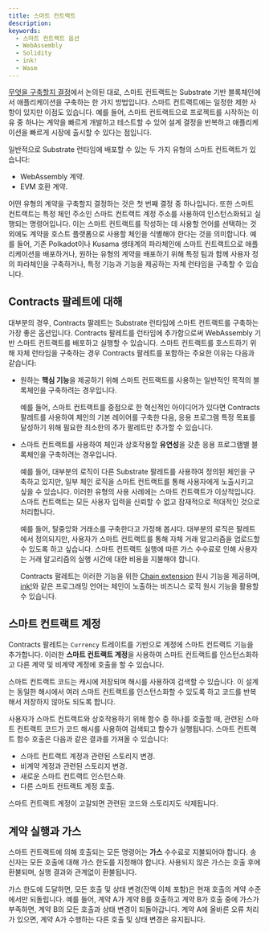 ```yaml
---
title: 스마트 컨트랙트
description:
keywords:
  - 스마트 컨트랙트 옵션
  - WebAssembly
  - Solidity
  - ink!
  - Wasm
---
```


[무엇을 구축할지 결정](/design/decide-what-to-build/)에서 논의된 대로, 스마트 컨트랙트는 Substrate 기반 블록체인에서 애플리케이션을 구축하는 한 가지 방법입니다.
스마트 컨트랙트에는 일정한 제한 사항이 있지만 이점도 있습니다.
예를 들어, 스마트 컨트랙트으로 프로젝트를 시작하는 이유 중 하나는 계약을 빠르게 개발하고 테스트할 수 있어 설계 결정을 반복하고 애플리케이션을 빠르게 시장에 출시할 수 있다는 점입니다.

일반적으로 Substrate 런타임에 배포할 수 있는 두 가지 유형의 스마트 컨트랙트가 있습니다:

- WebAssembly 계약.
- EVM 호환 계약.

어떤 유형의 계약을 구축할지 결정하는 것은 첫 번째 결정 중 하나입니다.
또한 스마트 컨트랙트는 특정 체인 주소인 스마트 컨트랙트 계정 주소를 사용하여 인스턴스화되고 실행되는 명령어입니다.
이는 스마트 컨트랙트를 작성하는 데 사용할 언어를 선택하는 것 외에도 계약을 호스트 플랫폼으로 사용할 체인을 식별해야 한다는 것을 의미합니다.
예를 들어, 기존 Polkadot이나 Kusama 생태계의 파라체인에 스마트 컨트랙트으로 애플리케이션을 배포하거나, 원하는 유형의 계약을 배포하기 위해 특정 팀과 함께 사용자 정의 파라체인을 구축하거나, 특정 기능과 기능을 제공하는 자체 런타임을 구축할 수 있습니다.

## Contracts 팔레트에 대해

대부분의 경우, Contracts 팔레트는 Substrate 런타임에 스마트 컨트랙트를 구축하는 가장 좋은 옵션입니다.
Contracts 팔레트를 런타임에 추가함으로써 WebAssembly 기반 스마트 컨트랙트를 배포하고 실행할 수 있습니다.
스마트 컨트랙트를 호스트하기 위해 자체 런타임을 구축하는 경우 Contracts 팔레트를 포함하는 주요한 이유는 다음과 같습니다:

- 원하는 **핵심 기능**을 제공하기 위해 스마트 컨트랙트를 사용하는 일반적인 목적의 블록체인을 구축하려는 경우입니다.

  예를 들어, 스마트 컨트랙트를 중점으로 한 혁신적인 아이디어가 있다면 Contracts 팔레트를 사용하여 체인의 기본 레이어를 구축한 다음, 응용 프로그램 특정 목표를 달성하기 위해 필요한 최소한의 추가 팔레트만 추가할 수 있습니다.

- 스마트 컨트랙트를 사용하여 체인과 상호작용할 **유연성**을 갖춘 응용 프로그램별 블록체인을 구축하려는 경우입니다.

  예를 들어, 대부분의 로직이 다른 Substrate 팔레트를 사용하여 정의된 체인을 구축하고 있지만, 일부 체인 로직을 스마트 컨트랙트를 통해 사용자에게 노출시키고 싶을 수 있습니다.
  이러한 유형의 사용 사례에는 스마트 컨트랙트가 이상적입니다. 스마트 컨트랙트는 모든 사용자 입력을 신뢰할 수 없고 잠재적으로 적대적인 것으로 처리합니다.

  예를 들어, 탈중앙화 거래소를 구축한다고 가정해 봅시다.
  대부분의 로직은 팔레트에서 정의되지만, 사용자가 스마트 컨트랙트를 통해 자체 거래 알고리즘을 업로드할 수 있도록 하고 싶습니다.
  스마트 컨트랙트 실행에 따른 가스 수수료로 인해 사용자는 거래 알고리즘의 실행 시간에 대한 비용을 지불해야 합니다.

  Contracts 팔레트는 이러한 기능을 위한 [Chain extension](https://ink.substrate.io/macros-attributes/chain-extension/) 원시 기능을 제공하며, [ink!](https://paritytech.github.io/ink/)와 같은 프로그래밍 언어는 체인이 노출하는 비즈니스 로직 원시 기능을 활용할 수 있습니다.

## 스마트 컨트랙트 계정

Contracts 팔레트는 `Currency` 트레이트를 기반으로 계정에 스마트 컨트랙트 기능을 추가합니다.
이러한 **스마트 컨트랙트 계정**을 사용하여 스마트 컨트랙트를 인스턴스화하고 다른 계약 및 비계약 계정에 호출을 할 수 있습니다.

스마트 컨트랙트 코드는 캐시에 저장되며 해시를 사용하여 검색할 수 있습니다.
이 설계는 동일한 해시에서 여러 스마트 컨트랙트를 인스턴스화할 수 있도록 하고 코드를 반복해서 저장하지 않아도 되도록 합니다.

사용자가 스마트 컨트랙트와 상호작용하기 위해 함수 중 하나를 호출할 때, 관련된 스마트 컨트랙트 코드가 코드 해시를 사용하여 검색되고 함수가 실행됩니다.
스마트 컨트랙트 함수 호출은 다음과 같은 결과를 가져올 수 있습니다:

- 스마트 컨트랙트 계정과 관련된 스토리지 변경.
- 비계약 계정과 관련된 스토리지 변경.
- 새로운 스마트 컨트랙트 인스턴스화.
- 다른 스마트 컨트랙트 계정 호출.

스마트 컨트랙트 계정이 고갈되면 관련된 코드와 스토리지도 삭제됩니다.

## 계약 실행과 가스

스마트 컨트랙트에 의해 호출되는 모든 명령어는 **가스** 수수료로 지불되어야 합니다.
송신자는 모든 호출에 대해 가스 한도를 지정해야 합니다.
사용되지 않은 가스는 호출 후에 환불되며, 실행 결과와 관계없이 환불됩니다.

가스 한도에 도달하면, 모든 호출 및 상태 변경(잔액 이체 포함)은 현재 호출의 계약 수준에서만 되돌립니다.
예를 들어, 계약 A가 계약 B를 호출하고 계약 B가 호출 중에 가스가 부족하면, 계약 B의 모든 호출과 상태 변경이 되돌아갑니다.
계약 A에 올바른 오류 처리가 있으면, 계약 A가 수행하는 다른 호출 및 상태 변경은 유지됩니다.